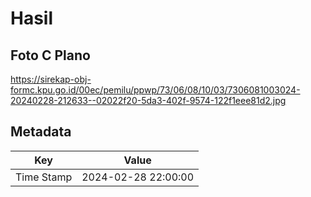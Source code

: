 # Hasil

## Foto C Plano

https://sirekap-obj-formc.kpu.go.id/00ec/pemilu/ppwp/73/06/08/10/03/7306081003024-20240228-212633--02022f20-5da3-402f-9574-122f1eee81d2.jpg


## Metadata

| Key        | Value               |
| ---------- | ------------------- |
| Time Stamp | 2024-02-28 22:00:00 |



